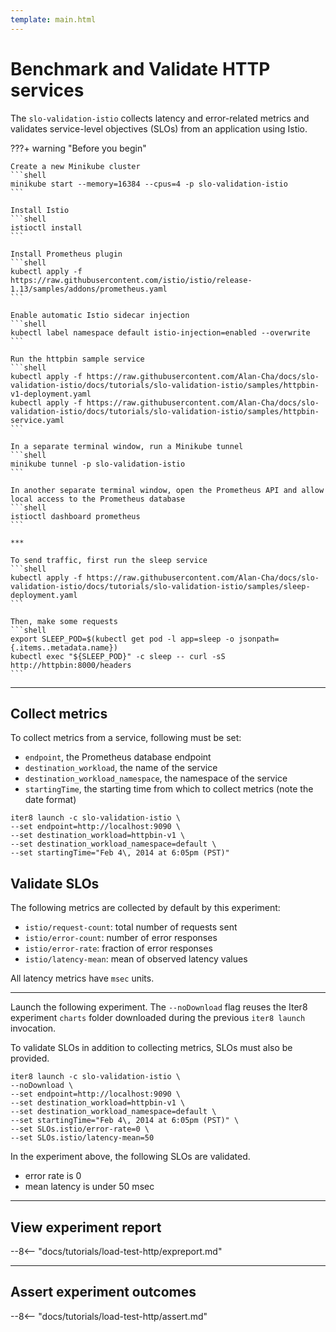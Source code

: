 ```yaml
---
template: main.html
---
```


# Benchmark and Validate HTTP services

The `slo-validation-istio` collects latency and error-related metrics and validates service-level objectives (SLOs) from an application using Istio.

<!-- <p align='center'>
  <img alt-text="load-test-http" src="../images/http-overview.png" width="90%" />
</p> -->

<!-- ***

--8<-- "docs/tutorials/load-test-http/usecases.md"

*** -->

???+ warning "Before you begin"
    <!-- Run the [httpbin](https://httpbin.org) sample service from a separate terminal.
    ```shell
    docker run -p 80:80 kennethreitz/httpbin
    ```
    You can also use [Podman](https://podman.io) or other alternatives to Docker in the above command. -->

    Create a new Minikube cluster
    ```shell
    minikube start --memory=16384 --cpus=4 -p slo-validation-istio
    ```

    Install Istio
    ```shell
    istioctl install
    ```

    Install Prometheus plugin
    ```shell
    kubectl apply -f https://raw.githubusercontent.com/istio/istio/release-1.13/samples/addons/prometheus.yaml
    ```

    Enable automatic Istio sidecar injection
    ```shell
    kubectl label namespace default istio-injection=enabled --overwrite
    ```

    Run the httpbin sample service
    ```shell
    kubectl apply -f https://raw.githubusercontent.com/Alan-Cha/docs/slo-validation-istio/docs/tutorials/slo-validation-istio/samples/httpbin-v1-deployment.yaml
    kubectl apply -f https://raw.githubusercontent.com/Alan-Cha/docs/slo-validation-istio/docs/tutorials/slo-validation-istio/samples/httpbin-service.yaml
    ```

    In a separate terminal window, run a Minikube tunnel 
    ```shell
    minikube tunnel -p slo-validation-istio
    ```

    In another separate terminal window, open the Prometheus API and allow local access to the Prometheus database
    ```shell
    istioctl dashboard prometheus
    ```

    ***

    To send traffic, first run the sleep service
    ```shell
    kubectl apply -f https://raw.githubusercontent.com/Alan-Cha/docs/slo-validation-istio/docs/tutorials/slo-validation-istio/samples/sleep-deployment.yaml
    ```

    Then, make some requests
    ```shell
    export SLEEP_POD=$(kubectl get pod -l app=sleep -o jsonpath={.items..metadata.name})
    kubectl exec "${SLEEP_POD}" -c sleep -- curl -sS http://httpbin:8000/headers
    ```
***

## Collect metrics
To collect metrics from a service, following must be set:

- `endpoint`, the Prometheus database endpoint
- `destination_workload`, the name of the service
- `destination_workload_namespace`, the namespace of the service 
- `startingTime`, the starting time from which to collect metrics (note the date format)

```shell
iter8 launch -c slo-validation-istio \
--set endpoint=http://localhost:9090 \
--set destination_workload=httpbin-v1 \
--set destination_workload_namespace=default \
--set startingTime="Feb 4\, 2014 at 6:05pm (PST)"
```

## Validate SLOs

The following metrics are collected by default by this experiment:

- `istio/request-count`: total number of requests sent
- `istio/error-count`: number of error responses
- `istio/error-rate`: fraction of error responses
- `istio/latency-mean`: mean of observed latency values

All latency metrics have `msec` units.

***

Launch the following experiment. The `--noDownload` flag reuses the Iter8 experiment `charts` folder downloaded during the previous `iter8 launch` invocation.

To validate SLOs in addition to collecting metrics, SLOs must also be provided.

```shell
iter8 launch -c slo-validation-istio \
--noDownload \
--set endpoint=http://localhost:9090 \
--set destination_workload=httpbin-v1 \
--set destination_workload_namespace=default \
--set startingTime="Feb 4\, 2014 at 6:05pm (PST)" \
--set SLOs.istio/error-rate=0 \
--set SLOs.istio/latency-mean=50
```

In the experiment above, the following SLOs are validated.

- error rate is 0
- mean latency is under 50 msec

***

## View experiment report

--8<-- "docs/tutorials/load-test-http/expreport.md"

***

## Assert experiment outcomes

--8<-- "docs/tutorials/load-test-http/assert.md"

